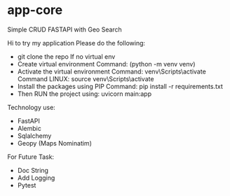 # app-core
Simple CRUD FASTAPI with Geo Search 

Hi to try my application
Please do the following:
   - git clone the repo
   If no virtual env 
   - Create virtual environment Command: (python -m venv venv)
   - Activate the virtual environment
      Command: venv\Scripts\activate
      Command LINUX: source venv\Scripts\activate
   - Install the packages using PIP Command: pip install -r requirements.txt
   - Then RUN the project using: uvicorn main:app

Technology use: 
   - FastAPI
   - Alembic
   - Sqlalchemy
   - Geopy (Maps Nominatim) 

For Future Task:
  - Doc String
  - Add Logging
  - Pytest

